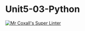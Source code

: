 # Unit5-03-Python
[![Mr Coxall's Super Linter](https://github.com/ICS3U-Programming-CarolynWP/Unit5-03-Python/workflows/Mr%20Coxall's%20Super%20Linter/badge.svg)](https://github.com/ICS3U-Programming-CarolynWP/Unit5-03-Python/actions/)
